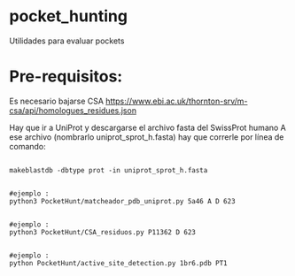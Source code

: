 # pocket_hunting
Utilidades para evaluar pockets

# Pre-requisitos:
Es necesario bajarse CSA
https://www.ebi.ac.uk/thornton-srv/m-csa/api/homologues_residues.json

Hay que ir a UniProt y descargarse el archivo fasta del SwissProt humano
A ese archivo (nombrarlo uniprot_sprot_h.fasta) hay que correrle por línea de comando:
<pre><code>
makeblastdb -dbtype prot -in uniprot_sprot_h.fasta
</code></pre>

<pre><code>
#ejemplo :
python3 PocketHunt/matcheador_pdb_uniprot.py 5a46 A D 623
</code></pre>

<pre><code>
#ejemplo :
python3 PocketHunt/CSA_residuos.py P11362 D 623
</code></pre>

<pre><code>
#ejemplo :
python PocketHunt/active_site_detection.py 1br6.pdb PT1
</code></pre>


